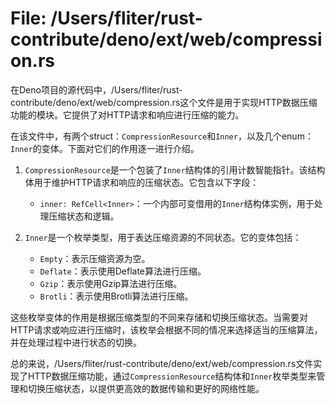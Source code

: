 # File: /Users/fliter/rust-contribute/deno/ext/web/compression.rs

在Deno项目的源代码中，/Users/fliter/rust-contribute/deno/ext/web/compression.rs这个文件是用于实现HTTP数据压缩功能的模块。它提供了对HTTP请求和响应进行压缩的能力。

在该文件中，有两个struct：`CompressionResource`和`Inner`，以及几个enum：`Inner`的变体。下面对它们的作用逐一进行介绍。

1. `CompressionResource`是一个包装了`Inner`结构体的引用计数智能指针。该结构体用于维护HTTP请求和响应的压缩状态。它包含以下字段：
   - `inner: RefCell<Inner>`：一个内部可变借用的`Inner`结构体实例，用于处理压缩状态和逻辑。

2. `Inner`是一个枚举类型，用于表达压缩资源的不同状态。它的变体包括：
   - `Empty`：表示压缩资源为空。
   - `Deflate`：表示使用Deflate算法进行压缩。
   - `Gzip`：表示使用Gzip算法进行压缩。
   - `Brotli`：表示使用Brotli算法进行压缩。

这些枚举变体的作用是根据压缩类型的不同来存储和切换压缩状态。当需要对HTTP请求或响应进行压缩时，该枚举会根据不同的情况来选择适当的压缩算法，并在处理过程中进行状态的切换。

总的来说，/Users/fliter/rust-contribute/deno/ext/web/compression.rs文件实现了HTTP数据压缩功能，通过`CompressionResource`结构体和`Inner`枚举类型来管理和切换压缩状态，以提供更高效的数据传输和更好的网络性能。

